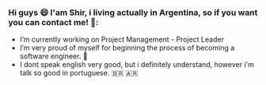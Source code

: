 ### Hi guys :smile: I'am Shir, i living actually in Argentina, so if you want you can contact me! 🙂:

<!--
**shirleyignarski/ShirleyIgnarski** is a ✨ _special_ ✨ repository because its `README.md` (this file) appears on your GitHub profile.

Here are some ideas to get you started: -->

- I’m currently working on Project Management - Project Leader
- I’m very proud of myself for beginning the process of becoming a software engineer. :ribbon:
- I dont speak english very good, but i definitely understand, however i'm talk so good in portuguese. 🇧🇷 🇦🇷 
